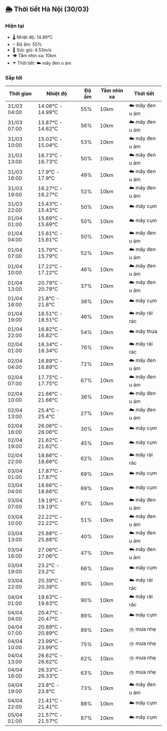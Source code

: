 ## 🌦️ Thời tiết Hà Nội (30/03)

### Hiện tại

- 🌡️ Nhiệt độ: 14.99℃
- 💦 Độ ẩm: 55%
- 💨 Sức gió: 4.53m/s
- 👁️ Tầm nhìn xa: 10km
- ☂️ Thời tiết: ☁️ mây đen u ám

### Sắp tới

| Thời gian | Nhiệt độ | Độ ẩm | Tầm nhìn xa | Thời tiết |
| --- | --- | --- | --- | --- |
| 31/03 04:00 | 14.08℃ - 14.99℃ | 55% | 10km | ☁️ mây đen u ám |
| 31/03 07:00 | 13.87℃ - 14.62℃ | 56% | 10km | ☁️ mây đen u ám |
| 31/03 10:00 | 15.02℃ - 15.04℃ | 53% | 10km | ☁️ mây đen u ám |
| 31/03 13:00 | 16.73℃ - 16.73℃ | 50% | 10km | ☁️ mây đen u ám |
| 31/03 16:00 | 17.9℃ - 17.9℃ | 49% | 10km | ☁️ mây đen u ám |
| 31/03 19:00 | 16.27℃ - 16.27℃ | 52% | 10km | ☁️ mây đen u ám |
| 31/03 22:00 | 15.43℃ - 15.43℃ | 50% | 10km | ☁️ mây cụm |
| 01/04 01:00 | 15.69℃ - 15.69℃ | 50% | 10km | ☁️ mây cụm |
| 01/04 04:00 | 15.61℃ - 15.61℃ | 50% | 10km | ☁️ mây đen u ám |
| 01/04 07:00 | 15.79℃ - 15.79℃ | 52% | 10km | ☁️ mây đen u ám |
| 01/04 10:00 | 17.22℃ - 17.22℃ | 46% | 10km | ☁️ mây đen u ám |
| 01/04 13:00 | 20.79℃ - 20.79℃ | 37% | 10km | ☁️ mây đen u ám |
| 01/04 16:00 | 21.8℃ - 21.8℃ | 38% | 10km | ☁️ mây cụm |
| 01/04 19:00 | 18.51℃ - 18.51℃ | 46% | 10km | ☁️ mây rải rác |
| 01/04 22:00 | 16.82℃ - 16.82℃ | 54% | 10km | ☁️ mây thưa |
| 02/04 01:00 | 16.34℃ - 16.34℃ | 76% | 10km | ☁️ mây rải rác |
| 02/04 04:00 | 16.89℃ - 16.89℃ | 72% | 10km | ☁️ mây đen u ám |
| 02/04 07:00 | 17.75℃ - 17.75℃ | 67% | 10km | ☁️ mây đen u ám |
| 02/04 10:00 | 21.66℃ - 21.66℃ | 36% | 10km | ☁️ mây đen u ám |
| 02/04 13:00 | 25.4℃ - 25.4℃ | 27% | 10km | ☁️ mây đen u ám |
| 02/04 16:00 | 26.06℃ - 26.06℃ | 30% | 10km | ☁️ mây cụm |
| 02/04 19:00 | 21.62℃ - 21.62℃ | 45% | 10km | ☁️ mây cụm |
| 02/04 22:00 | 18.66℃ - 18.66℃ | 62% | 10km | ☁️ mây rải rác |
| 03/04 01:00 | 17.87℃ - 17.87℃ | 69% | 10km | ☁️ mây cụm |
| 03/04 04:00 | 18.66℃ - 18.66℃ | 69% | 10km | ☁️ mây cụm |
| 03/04 07:00 | 19.19℃ - 19.19℃ | 67% | 10km | ☁️ mây đen u ám |
| 03/04 10:00 | 22.22℃ - 22.22℃ | 51% | 10km | ☁️ mây đen u ám |
| 03/04 13:00 | 25.88℃ - 25.88℃ | 40% | 10km | ☁️ mây đen u ám |
| 03/04 16:00 | 27.06℃ - 27.06℃ | 47% | 10km | ☁️ mây đen u ám |
| 03/04 19:00 | 23.2℃ - 23.2℃ | 66% | 10km | ☁️ mây cụm |
| 03/04 22:00 | 20.39℃ - 20.39℃ | 80% | 10km | ☁️ mây rải rác |
| 04/04 01:00 | 19.63℃ - 19.63℃ | 90% | 10km | ☁️ mây rải rác |
| 04/04 04:00 | 20.47℃ - 20.47℃ | 89% | 10km | ☁️ mây cụm |
| 04/04 07:00 | 20.89℃ - 20.89℃ | 89% | 10km | ⛈️ mưa nhẹ |
| 04/04 10:00 | 23.99℃ - 23.99℃ | 75% | 10km | ⛈️ mưa nhẹ |
| 04/04 13:00 | 26.62℃ - 26.62℃ | 62% | 10km | ⛈️ mưa nhẹ |
| 04/04 16:00 | 26.33℃ - 26.33℃ | 63% | 10km | ⛈️ mưa nhẹ |
| 04/04 19:00 | 23.8℃ - 23.8℃ | 73% | 10km | ☁️ mây đen u ám |
| 04/04 22:00 | 21.41℃ - 21.41℃ | 88% | 10km | ☁️ mây cụm |
| 05/04 01:00 | 21.57℃ - 21.57℃ | 87% | 10km | ☁️ mây cụm |
